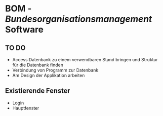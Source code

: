 # BOM - *Bundesorganisationsmanagement* Software
## TO DO
- Access Datenbank zu einem verwendbaren Stand bringen und Struktur für die Datenbank finden
- Verbindung von Programm zur Datenbank
- Am Design der Applikation arbeiten

## Existierende Fenster
- Login
- Hauptfenster
